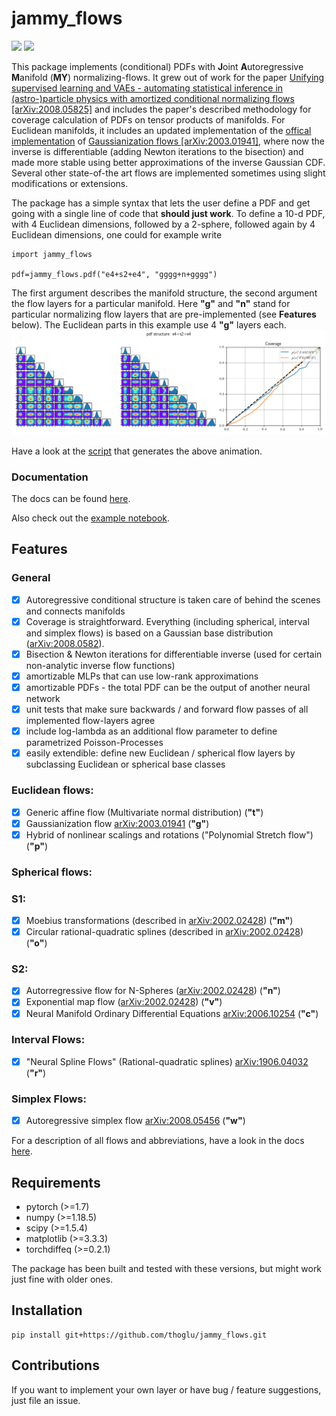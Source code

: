 # jammy_flows

<img src="https://github.com/thoglu/jammy_flows/workflows/build/badge.svg"> <img src="https://github.com/thoglu/jammy_flows/workflows/tests/badge.svg">

This package implements (conditional) PDFs with **J**oint **A**utoregressive **M**anifold (**MY**) normalizing-flows. It grew out of work for the paper [Unifying supervised learning and VAEs - automating statistical inference in (astro-)particle physics with amortized conditional normalizing flows [arXiv:2008.05825]](https://arxiv.org/abs/2008.05825) and includes the paper's described methodology for coverage calculation of PDFs on tensor products of manifolds. For Euclidean manifolds, it includes an updated implementation of the [offical implementation](https://github.com/chenlin9/Gaussianization_Flows) of [Gaussianization flows [arXiv:2003.01941]](https://arxiv.org/abs/2003.01941), where now the inverse is differentiable (adding Newton iterations to the bisection) and made more stable using better approximations of the inverse Gaussian CDF. Several other state-of-the art flows are implemented sometimes using slight modifications or extensions.

The package has a simple syntax that lets the user define a PDF and get going with a single line of code that **should just work**. To define a 10-d PDF, with 4 Euclidean dimensions, followed by a 2-sphere, followed again by 4 Euclidean dimensions, one could for example write
```
import jammy_flows

pdf=jammy_flows.pdf("e4+s2+e4", "gggg+n+gggg")
```
The first argument describes the manifold structure, the second argument the flow layers for a particular manifold. Here **"g"** and **"n"** stand for particular normalizing flow layers that are pre-implemented (see **Features** below). The Euclidean parts in this example use 4 **"g"** layers each.
<img src="animation.gif" alt="drawing" width="800"/>

Have a look at the [script](examples/jammy_flows.py) that generates the above animation.

### Documentation

The docs can be found [here](https://thoglu.github.io/jammy_flows/index.html).

Also check out the [example notebook](examples/examples.ipynb).

## Features

### General

- [x] Autoregressive conditional structure is taken care of behind the scenes and connects manifolds
- [x] Coverage is straightforward. Everything (including spherical, interval and simplex flows) is based on a Gaussian base distribution ([arXiv:2008.0582](https://arxiv.org/abs/2008.05825)).
- [x] Bisection & Newton iterations for differentiable inverse (used for certain non-analytic inverse flow functions)
- [x] amortizable MLPs that can use low-rank approximations
- [x] amortizable PDFs - the total PDF can be the output of another neural network
- [x] unit tests that make sure backwards / and forward flow passes of all implemented flow-layers agree 
- [x] include log-lambda as an additional flow parameter to define parametrized Poisson-Processes
- [x] easily extendible: define new Euclidean / spherical flow layers by subclassing Euclidean or spherical base classes

### Euclidean flows:

- [x] Generic affine flow (Multivariate normal distribution) (**"t"**)
- [x] Gaussianization flow [arXiv:2003.01941](https://arxiv.org/abs/2003.01941) (**"g"**)
- [x] Hybrid of nonlinear scalings and rotations ("Polynomial Stretch flow") (**"p"**)

### Spherical flows:

### S1:
- [x] Moebius transformations  (described in [arXiv:2002.02428](https://arxiv.org/abs/2002.02428)) (**"m"**)
- [x] Circular rational-quadratic splines  (described in [arXiv:2002.02428](https://arxiv.org/abs/2002.02428)) (**"o"**)

### S2:
- [x] Autorregressive flow for N-Spheres ([arXiv:2002.02428](https://arxiv.org/abs/2002.02428)) (**"n"**)
- [x] Exponential map flow ([arXiv:2002.02428](https://arxiv.org/abs/2002.02428)) (**"v"**)
- [x] Neural Manifold Ordinary Differential Equations [arXiv:2006.10254](https://arxiv.org/abs/2006.10254) (**"c"**)
 
### Interval Flows:

- [x] "Neural Spline Flows" (Rational-quadratic splines) [arXiv:1906.04032](https://arxiv.org/abs/1906.04032) (**"r"**)

### Simplex Flows:

- [x] Autoregressive simplex flow [arXiv:2008.05456](https://arxiv.org/abs/2008.05456) (**"w"**)

For a description of all flows and abbreviations, have a look in the docs [here](https://thoglu.github.io/jammy_flows/usage/api.html#module-jammy_flows.layers.layer_base).

## Requirements

- pytorch (>=1.7)
- numpy (>=1.18.5)
- scipy (>=1.5.4)
- matplotlib (>=3.3.3)
- torchdiffeq (>=0.2.1)

The package has been built and tested with these versions, but might work just fine with older ones.

## Installation
```
pip install git+https://github.com/thoglu/jammy_flows.git
```
## Contributions

If you want to implement your own layer or have bug / feature suggestions, just file an issue.